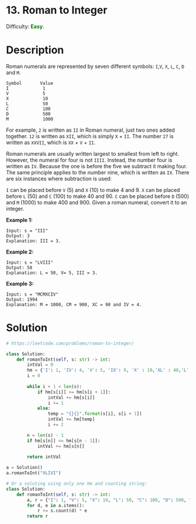 # 13. Roman to Integer

Difficulty: <span style="color:green">**Easy**</span>.

# Description

Roman numerals are represented by seven different symbols: ```I```,```V```, ```X```, ```L```, ```C```, ```D``` and ```M```.

```
Symbol       Value
I             1
V             5
X             10
L             50
C             100
D             500
M             1000
```

For example, ```2``` is written as ```II``` in Roman numeral, just two ones added together. ```12``` is written as ```XII```, which is simply ```X``` + ```II```. The number ```27``` is written as ```XXVII```, which is ```XX``` + ```V``` + ```II```.

Roman numerals are usually written largest to smallest from left to right. However, the numeral for four is not ```IIII```. Instead, the number four is written as ```IV```. Because the one is before the five we subtract it making four. The same principle applies to the number nine, which is written as ```IX```. There are six instances where subtraction is used:

```I``` can be placed before ```V``` (5) and ```X``` (10) to make 4 and 9. 
```X``` can be placed before ```L``` (50) and ```C``` (100) to make 40 and 90. 
```C``` can be placed before ```D``` (500) and ```M``` (1000) to make 400 and 900.
Given a roman numeral, convert it to an integer.

**Example 1:**

```
Input: s = "III"
Output: 3
Explanation: III = 3.
```

**Example 2:**

```
Input: s = "LVIII"
Output: 58
Explanation: L = 50, V= 5, III = 3.
```

**Example 3:**

```
Input: s = "MCMXCIV"
Output: 1994
Explanation: M = 1000, CM = 900, XC = 90 and IV = 4.
```

# Solution

```python
# https://leetcode.com/problems/roman-to-integer/

class Solution:
    def romanToInt(self, s: str) -> int:
        intVal = 0
        hm = {'I': 1, 'IV': 4, 'V': 5, 'IX': 9, 'X' : 10,'XL' : 40,'L' : 50,'XC' : 90,'C' : 100,'CD' : 400,'D' : 500,'CM' : 900,'M' : 1000}
        i = 0
        
        while i + 1 < len(s):
            if hm[s[i]] >= hm[s[i + 1]]:
                intVal += hm[s[i]]
                i += 1
            else:
                temp = "{}{}".format(s[i], s[i + 1])
                intVal += hm[temp]
                i += 2

        n = len(s) - 1
        if hm[s[n]] <= hm[s[n - 1]]:
            intVal += hm[s[n]]
        
        return intVal

a = Solution()
a.romanToInt("XLIVI")

# Or a soluting using only one hm and counting string:
class Solution:
    def romanToInt(self, s: str) -> int:
        a, r = {"I": 1, "V": 5, "X": 10, "L": 50, "C": 100, "D": 500, "M": 1000, "IV": -2, "IX": -2, "XL": -20, "XC": -20, "CD": -200, "CM": -200}, 0
        for d, e in a.items():
            r += s.count(d) * e
        return r
```